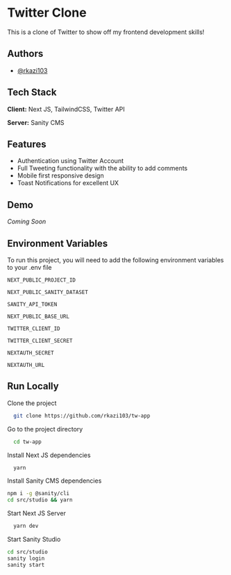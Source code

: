 
# Twitter Clone

This is a clone of Twitter to show off my frontend development skills!

## Authors

- [@rkazi103](https://www.github.com/rkazi103)


## Tech Stack

**Client:** Next JS, TailwindCSS, Twitter API

**Server:** Sanity CMS


## Features

- Authentication using Twitter Account
- Full Tweeting functionality with the ability to add comments
- Mobile first responsive design
- Toast Notifications for excellent UX


## Demo

_Coming Soon_

## Environment Variables

To run this project, you will need to add the following environment variables to your .env file

`NEXT_PUBLIC_PROJECT_ID`

`NEXT_PUBLIC_SANITY_DATASET`

`SANITY_API_TOKEN`

`NEXT_PUBLIC_BASE_URL`

`TWITTER_CLIENT_ID`

`TWITTER_CLIENT_SECRET`

`NEXTAUTH_SECRET`

`NEXTAUTH_URL`
## Run Locally

Clone the project

```bash
  git clone https://github.com/rkazi103/tw-app
```

Go to the project directory

```bash
  cd tw-app
```

Install Next JS dependencies

```bash
  yarn
```

Install Sanity CMS dependencies

```bash
npm i -g @sanity/cli
cd src/studio && yarn
```

Start Next JS Server

```bash
  yarn dev
```

Start Sanity Studio

```bash
cd src/studio 
sanity login
sanity start
```